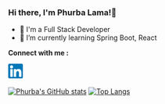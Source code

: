 ### Hi there, I'm Phurba Lama!👋

<!--
**phurbalama/phurbalama** is a ✨ _special_ ✨ repository because its `README.md` (this file) appears on your GitHub profile.

Here are some ideas to get you started:

- 🔭 I’m currently working on ...
- 🌱 I’m currently learning ...
- 👯 I’m looking to collaborate on ...
- 🤔 I’m looking for help with ...
- 💬 Ask me about ...
- 📫 How to reach me: ...
- 😄 Pronouns: ...
- ⚡ Fun fact: ...
-->
- 🔭 I'm a Full Stack Developer
- 🌱 I’m currently learning Spring Boot, React

**Connect with me :**

<a href="https://www.linkedin.com/in/plama/" target="_blank">
  <img align="left" alt="Arjun | LinkedIn" width="30px"  src="https://github.com/phurbalama/phurbalama/blob/e32c5b00b6a5baf275e2b65cdfa3f29b3e964a93/linkedin.svg" />
</a><br><br>

[![Phurba's GitHub stats](https://github-readme-stats.vercel.app/api?username=phurbalama)](https://github.com/phurbalama/github-readme-stats)  [![Top Langs](https://github-readme-stats.vercel.app/api/top-langs/?username=phurbalama&layout=compact)](https://github.com/phurbalama/github-readme-stats)
